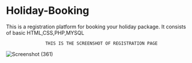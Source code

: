 # Holiday-Booking
This is a registration platform for booking your holiday package.
It consists of basic HTML,CSS,PHP,MYSQL

                   THIS IS THE SCREENSHOT OF REGISTRATION PAGE
 
![Screenshot (361)](https://user-images.githubusercontent.com/93339300/164969077-d19aedac-fd08-4228-b271-c00347ff9d0f.png)
